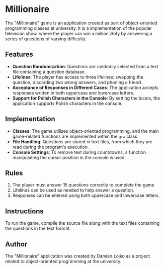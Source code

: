 # Millionaire

The "Millionaire" game is an application created as part of object-oriented programming classes at university. It is a implementation of the popular television show, where the player can win a million złoty by answering a series of questions of varying difficulty.

## Features

- **Question Randomization**: Questions are randomly selected from a text file containing a question database.
- **Lifelines**: The player has access to three lifelines: swapping the question, discarding two wrong answers, and phoning a friend.
- **Acceptance of Responses in Different Cases**: The application accepts responses written in both uppercase and lowercase letters.
- **Support for Polish Characters in the Console**: By setting the locale, the application supports Polish characters in the console.

## Implementation

- **Classes**: The game utilizes object-oriented programming, and the main game-related functions are implemented within the `gra` class.
- **File Handling**: Questions are stored in text files, from which they are read during the program's execution.
- **Console Settings**: To remove text during countdowns, a function manipulating the cursor position in the console is used.

## Rules

1. The player must answer 15 questions correctly to complete the game.
2. Lifelines can be used as needed to help answer a question.
3. Responses can be entered using both uppercase and lowercase letters.

## Instructions

To run the game, compile the source file along with the text files containing the questions in the text format.

## Author

The "Millionaire" application was created by Damian Łojko as a project related to object-oriented programming at the university.
